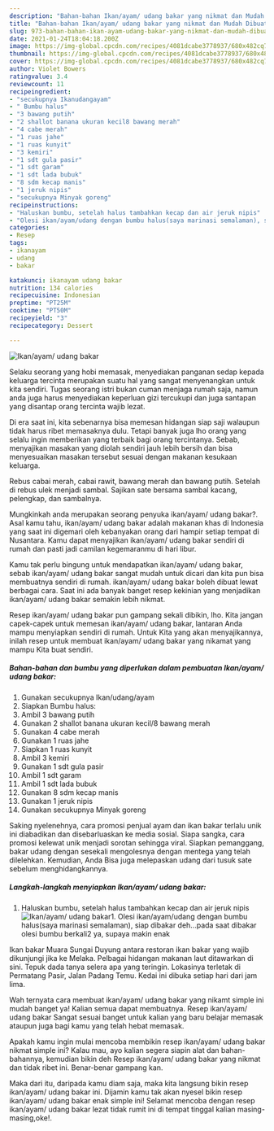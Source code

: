 ```yaml
---
description: "Bahan-bahan Ikan/ayam/ udang bakar yang nikmat dan Mudah Dibuat"
title: "Bahan-bahan Ikan/ayam/ udang bakar yang nikmat dan Mudah Dibuat"
slug: 973-bahan-bahan-ikan-ayam-udang-bakar-yang-nikmat-dan-mudah-dibuat
date: 2021-01-24T18:04:18.200Z
image: https://img-global.cpcdn.com/recipes/4081dcabe3778937/680x482cq70/ikanayam-udang-bakar-foto-resep-utama.jpg
thumbnail: https://img-global.cpcdn.com/recipes/4081dcabe3778937/680x482cq70/ikanayam-udang-bakar-foto-resep-utama.jpg
cover: https://img-global.cpcdn.com/recipes/4081dcabe3778937/680x482cq70/ikanayam-udang-bakar-foto-resep-utama.jpg
author: Violet Bowers
ratingvalue: 3.4
reviewcount: 11
recipeingredient:
- "secukupnya Ikanudangayam"
- " Bumbu halus"
- "3 bawang putih"
- "2 shallot banana ukuran kecil8 bawang merah"
- "4 cabe merah"
- "1 ruas jahe"
- "1 ruas kunyit"
- "3 kemiri"
- "1 sdt gula pasir"
- "1 sdt garam"
- "1 sdt lada bubuk"
- "8 sdm kecap manis"
- "1 jeruk nipis"
- "secukupnya Minyak goreng"
recipeinstructions:
- "Haluskan bumbu, setelah halus tambahkan kecap dan air jeruk nipis"
- "Olesi ikan/ayam/udang dengan bumbu halus(saya marinasi semalaman), siap dibakar deh...pada saat dibakar olesi bumbu berkali2 ya, supaya makin enak"
categories:
- Resep
tags:
- ikanayam
- udang
- bakar

katakunci: ikanayam udang bakar 
nutrition: 134 calories
recipecuisine: Indonesian
preptime: "PT25M"
cooktime: "PT50M"
recipeyield: "3"
recipecategory: Dessert

---
```



![Ikan/ayam/ udang bakar](https://img-global.cpcdn.com/recipes/4081dcabe3778937/680x482cq70/ikanayam-udang-bakar-foto-resep-utama.jpg)

Selaku seorang yang hobi memasak, menyediakan panganan sedap kepada keluarga tercinta merupakan suatu hal yang sangat menyenangkan untuk kita sendiri. Tugas seorang istri bukan cuman menjaga rumah saja, namun anda juga harus menyediakan keperluan gizi tercukupi dan juga santapan yang disantap orang tercinta wajib lezat.

Di era  saat ini, kita sebenarnya bisa memesan hidangan siap saji walaupun tidak harus ribet memasaknya dulu. Tetapi banyak juga lho orang yang selalu ingin memberikan yang terbaik bagi orang tercintanya. Sebab, menyajikan masakan yang diolah sendiri jauh lebih bersih dan bisa menyesuaikan masakan tersebut sesuai dengan makanan kesukaan keluarga. 

Rebus cabai merah, cabai rawit, bawang merah dan bawang putih. Setelah di rebus ulek menjadi sambal. Sajikan sate bersama sambal kacang, pelengkap, dan sambalnya.

Mungkinkah anda merupakan seorang penyuka ikan/ayam/ udang bakar?. Asal kamu tahu, ikan/ayam/ udang bakar adalah makanan khas di Indonesia yang saat ini digemari oleh kebanyakan orang dari hampir setiap tempat di Nusantara. Kamu dapat menyajikan ikan/ayam/ udang bakar sendiri di rumah dan pasti jadi camilan kegemaranmu di hari libur.

Kamu tak perlu bingung untuk mendapatkan ikan/ayam/ udang bakar, sebab ikan/ayam/ udang bakar sangat mudah untuk dicari dan kita pun bisa membuatnya sendiri di rumah. ikan/ayam/ udang bakar boleh dibuat lewat berbagai cara. Saat ini ada banyak banget resep kekinian yang menjadikan ikan/ayam/ udang bakar semakin lebih nikmat.

Resep ikan/ayam/ udang bakar pun gampang sekali dibikin, lho. Kita jangan capek-capek untuk memesan ikan/ayam/ udang bakar, lantaran Anda mampu menyiapkan sendiri di rumah. Untuk Kita yang akan menyajikannya, inilah resep untuk membuat ikan/ayam/ udang bakar yang nikamat yang mampu Kita buat sendiri.

<!--inarticleads1-->

##### Bahan-bahan dan bumbu yang diperlukan dalam pembuatan Ikan/ayam/ udang bakar:

1. Gunakan secukupnya Ikan/udang/ayam
1. Siapkan  Bumbu halus:
1. Ambil 3 bawang putih
1. Gunakan 2 shallot banana ukuran kecil/8 bawang merah
1. Gunakan 4 cabe merah
1. Gunakan 1 ruas jahe
1. Siapkan 1 ruas kunyit
1. Ambil 3 kemiri
1. Gunakan 1 sdt gula pasir
1. Ambil 1 sdt garam
1. Ambil 1 sdt lada bubuk
1. Gunakan 8 sdm kecap manis
1. Gunakan 1 jeruk nipis
1. Gunakan secukupnya Minyak goreng


Saking nyelenehnya, cara promosi penjual ayam dan ikan bakar terlalu unik ini diabadikan dan disebarluaskan ke media sosial. Siapa sangka, cara promosi kelewat unik menjadi sorotan sehingga viral. Siapkan pemanggang, bakar udang dengan sesekali mengolesnya dengan mentega yang telah dilelehkan. Kemudian, Anda Bisa juga melepaskan udang dari tusuk sate sebelum menghidangkannya. 

<!--inarticleads2-->

##### Langkah-langkah menyiapkan Ikan/ayam/ udang bakar:

1. Haluskan bumbu, setelah halus tambahkan kecap dan air jeruk nipis
<img src="https://img-global.cpcdn.com/steps/d082060e99040604/160x128cq70/ikanayam-udang-bakar-langkah-memasak-1-foto.jpg" alt="Ikan/ayam/ udang bakar">1. Olesi ikan/ayam/udang dengan bumbu halus(saya marinasi semalaman), siap dibakar deh...pada saat dibakar olesi bumbu berkali2 ya, supaya makin enak


Ikan bakar Muara Sungai Duyung antara restoran ikan bakar yang wajib dikunjungi jika ke Melaka. Pelbagai hidangan makanan laut ditawarkan di sini. Tepuk dada tanya selera apa yang teringin. Lokasinya terletak di Permatang Pasir, Jalan Padang Temu. Kedai ini dibuka setiap hari dari jam lima. 

Wah ternyata cara membuat ikan/ayam/ udang bakar yang nikamt simple ini mudah banget ya! Kalian semua dapat membuatnya. Resep ikan/ayam/ udang bakar Sangat sesuai banget untuk kalian yang baru belajar memasak ataupun juga bagi kamu yang telah hebat memasak.

Apakah kamu ingin mulai mencoba membikin resep ikan/ayam/ udang bakar nikmat simple ini? Kalau mau, ayo kalian segera siapin alat dan bahan-bahannya, kemudian bikin deh Resep ikan/ayam/ udang bakar yang nikmat dan tidak ribet ini. Benar-benar gampang kan. 

Maka dari itu, daripada kamu diam saja, maka kita langsung bikin resep ikan/ayam/ udang bakar ini. Dijamin kamu tak akan nyesel bikin resep ikan/ayam/ udang bakar enak simple ini! Selamat mencoba dengan resep ikan/ayam/ udang bakar lezat tidak rumit ini di tempat tinggal kalian masing-masing,oke!.

